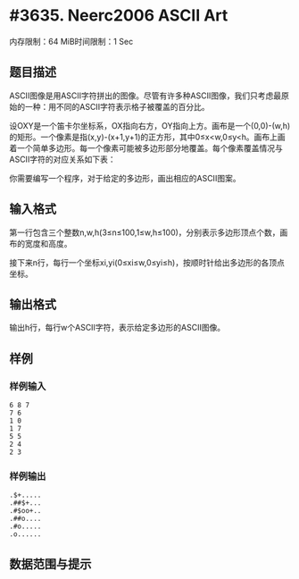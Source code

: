# #3635. Neerc2006 ASCII Art

内存限制：64 MiB时间限制：1 Sec

## 题目描述

ASCII图像是用ASCII字符拼出的图像。尽管有许多种ASCII图像，我们只考虑最原始的一种：用不同的ASCII字符表示格子被覆盖的百分比。

设OXY是一个笛卡尔坐标系，OX指向右方，OY指向上方。画布是一个(0,0)-(w,h)的矩形。一个像素是指(x,y)-(x+1,y+1)的正方形，其中0&le;x<w,0&le;y<h。画布上画着一个简单多边形。每一个像素可能被多边形部分地覆盖。每个像素覆盖情况与ASCII字符的对应关系如下表：

你需要编写一个程序，对于给定的多边形，画出相应的ASCII图案。

## 输入格式

第一行包含三个整数n,w,h(3&le;n&le;100,1&le;w,h&le;100)，分别表示多边形顶点个数，画布的宽度和高度。

接下来n行，每行一个坐标xi,yi(0&le;xi&le;w,0&le;yi&le;h)，按顺时针给出多边形的各顶点坐标。

## 输出格式

输出h行，每行w个ASCII字符，表示给定多边形的ASCII图像。

## 样例

### 样例输入

    
    6 8 7
    7 6
    1 0
    1 7
    5 5
    2 4
    2 3
    
    
    

### 样例输出

    
    .$+.....
    .##$+...
    .#$oo+..
    .##o....
    .#o.....
    .o......
    
    

## 数据范围与提示
